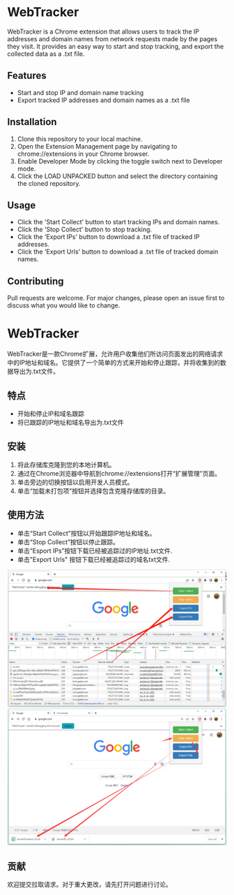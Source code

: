 # WebTracker

WebTracker is a Chrome extension that allows users to track the IP addresses and domain names from network requests made by the pages they visit. It provides an easy way to start and stop tracking, and export the collected data as a .txt file.

## Features
* Start and stop IP and domain name tracking
* Export tracked IP addresses and domain names as a .txt file

## Installation
1. Clone this repository to your local machine.
2. Open the Extension Management page by navigating to chrome://extensions in your Chrome browser.
3. Enable Developer Mode by clicking the toggle switch next to Developer mode.
4. Click the LOAD UNPACKED button and select the directory containing the cloned repository.

## Usage
* Click the 'Start Collect' button to start tracking IPs and domain names.
* Click the 'Stop Collect' button to stop tracking.
* Click the 'Export IPs' button to download a .txt file of tracked IP addresses.
* Click the 'Export Urls' button to download a .txt file of tracked domain names.

## Contributing
Pull requests are welcome. For major changes, please open an issue first to discuss what you would like to change.




# WebTracker

WebTracker是一款Chrome扩展，允许用户收集他们所访问页面发出的网络请求中的IP地址和域名。它提供了一个简单的方式来开始和停止跟踪，并将收集到的数据导出为.txt文件。

## 特点
* 开始和停止IP和域名跟踪
* 将已跟踪的IP地址和域名导出为.txt文件

## 安装
1. 将此存储库克隆到您的本地计算机。
2. 通过在Chrome浏览器中导航到chrome://extensions打开“扩展管理”页面。
3. 单击旁边的切换按钮以启用开发人员模式。
4. 单击“加载未打包项”按钮并选择包含克隆存储库的目录。

## 使用方法
* 单击“Start Collect”按钮以开始跟踪IP地址和域名。
* 单击“Stop Collect”按钮以停止跟踪。
* 单击“Esport IPs”按钮下载已经被追踪过的IP地址.txt文件.
* 单击"Export Urls" 按钮下载已经被追踪过的域名txt文件.

![Example Image02](./docs/_static/WebTracker02.png)
![Example Image03](./docs/_static/WebTracker03.png)

## 贡献
欢迎提交拉取请求。对于重大更改，请先打开问题进行讨论。

